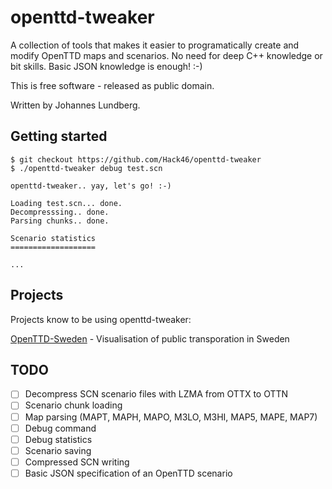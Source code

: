 openttd-tweaker
===============

A collection of tools that makes it easier to programatically create and modify OpenTTD maps and scenarios. No need for deep C++ knowledge or bit skills. Basic JSON knowledge is enough! :-)

This is free software - released as public domain.

Written by Johannes Lundberg.

## Getting started

    $ git checkout https://github.com/Hack46/openttd-tweaker
    $ ./openttd-tweaker debug test.scn

    openttd-tweaker.. yay, let's go! :-)

    Loading test.scn... done.
    Decompresssing.. done.
    Parsing chunks.. done.

    Scenario statistics
    ===================

    ...


## Projects

Projects know to be using openttd-tweaker:

[OpenTTD-Sweden](https://github.com/Hack46/OpenTTD-Sweden) - Visualisation of public transporation in Sweden

## TODO

- [ ] Decompress SCN scenario files with LZMA from OTTX to OTTN
- [ ] Scenario chunk loading
- [ ] Map parsing (MAPT, MAPH, MAPO, M3LO, M3HI, MAP5, MAPE, MAP7)
- [ ] Debug command
- [ ] Debug statistics
- [ ] Scenario saving
- [ ] Compressed SCN writing
- [ ] Basic JSON specification of an OpenTTD scenario

